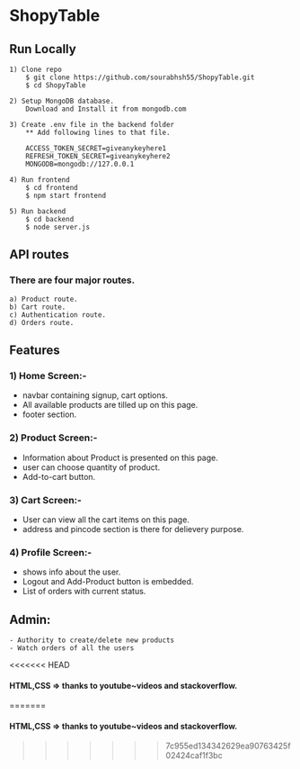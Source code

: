 # ShopyTable

## Run Locally
    1) Clone repo
        $ git clone https://github.com/sourabhsh55/ShopyTable.git
        $ cd ShopyTable

    2) Setup MongoDB database.
        Download and Install it from mongodb.com

    3) Create .env file in the backend folder
        ** Add following lines to that file.

        ACCESS_TOKEN_SECRET=giveanykeyhere1
        REFRESH_TOKEN_SECRET=giveanykeyhere2
        MONGODB=mongodb://127.0.0.1
    
    4) Run frontend
        $ cd frontend
        $ npm start frontend
    
    5) Run backend
        $ cd backend
        $ node server.js

## API routes
### There are four major routes.
    a) Product route.
    b) Cart route.
    c) Authentication route.
    d) Orders route.

## Features

### 1) Home Screen:-
- navbar containing signup, cart options.
- All available products are tilled up on this page.
- footer section.

### 2) Product Screen:-
- Information about Product is presented on this page.
- user can choose quantity of product.
- Add-to-cart button.

### 3) Cart Screen:-
- User can view all the cart items on this page.
- address and pincode section is there for delievery purpose.

### 4) Profile Screen:-
- shows info about the user.
- Logout and Add-Product button is embedded.
- List of orders with current status.

## Admin:
    - Authority to create/delete new products
    - Watch orders of all the users


<<<<<<< HEAD
#### HTML,CSS => thanks to youtube~videos and stackoverflow.
=======
#### HTML,CSS => thanks to youtube~videos and stackoverflow.
>>>>>>> 7c955ed134342629ea90763425f02424caf1f3bc
